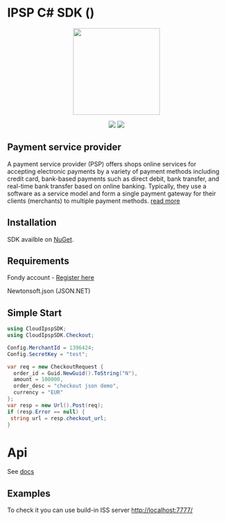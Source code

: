 # IPSP C# SDK ()

<p align="center">
  <img width="200" height="200" src="https://avatars0.githubusercontent.com/u/15383021?s=200&v=4">
</p>
<p align="center">
	<a href="https://www.nuget.org/packages/CloudIpspSDK/"><img src="https://img.shields.io/nuget/v/CloudIpspSDK.svg" /></a>
	<a href="https://www.nuget.org/packages/CloudIpspSDK/"><img src="https://img.shields.io/nuget/dt/CloudIpspSDK.svg" /></a>
</p>

## Payment service provider
A payment service provider (PSP) offers shops online services for accepting electronic payments by a variety of payment methods including credit card, bank-based payments such as direct debit, bank transfer, and real-time bank transfer based on online banking. Typically, they use a software as a service model and form a single payment gateway for their clients (merchants) to multiple payment methods. 
[read more](https://en.wikipedia.org/wiki/Payment_service_provider)

## Installation

SDK availble on [NuGet](https://www.nuget.org/packages/CloudIpspSDK/).

## Requirements

Fondy account - [Register here](https://portal.fondy.eu/mportal/#/account/registration)

Newtonsoft.json (JSON.NET)


## Simple Start
```csharp
using CloudIpspSDK;
using CloudIpspSDK.Checkout;

Config.MerchantId = 1396424;
Config.SecretKey = "test";

var req = new CheckoutRequest {
  order_id = Guid.NewGuid().ToString("N"),
  amount = 100000,
  order_desc = "checkout json demo",
  currency = "EUR"
};
var resp = new Url().Post(req);
if (resp.Error == null) {
 string url = resp.checkout_url;
}
```
# Api

See [docs](https://docs.fondy.eu/)
## Examples
To check it you can use build-in ISS server
[http://localhost:7777/](http://localhost:7777/)
